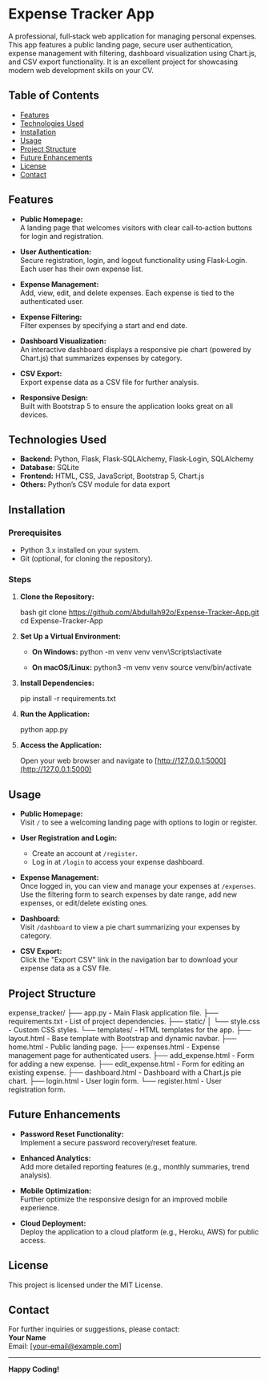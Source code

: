 # Expense Tracker App

A professional, full‑stack web application for managing personal expenses. This app features a public landing page, secure user authentication, expense management with filtering, dashboard visualization using Chart.js, and CSV export functionality. It is an excellent project for showcasing modern web development skills on your CV.

## Table of Contents

- [Features](#features)
- [Technologies Used](#technologies-used)
- [Installation](#installation)
- [Usage](#usage)
- [Project Structure](#project-structure)
- [Future Enhancements](#future-enhancements)
- [License](#license)
- [Contact](#contact)

## Features

- **Public Homepage:**  
  A landing page that welcomes visitors with clear call‑to‑action buttons for login and registration.

- **User Authentication:**  
  Secure registration, login, and logout functionality using Flask‑Login. Each user has their own expense list.

- **Expense Management:**  
  Add, view, edit, and delete expenses. Each expense is tied to the authenticated user.

- **Expense Filtering:**  
  Filter expenses by specifying a start and end date.

- **Dashboard Visualization:**  
  An interactive dashboard displays a responsive pie chart (powered by Chart.js) that summarizes expenses by category.

- **CSV Export:**  
  Export expense data as a CSV file for further analysis.

- **Responsive Design:**  
  Built with Bootstrap 5 to ensure the application looks great on all devices.

## Technologies Used

- **Backend:** Python, Flask, Flask‑SQLAlchemy, Flask‑Login, SQLAlchemy  
- **Database:** SQLite  
- **Frontend:** HTML, CSS, JavaScript, Bootstrap 5, Chart.js  
- **Others:** Python’s CSV module for data export

## Installation

### Prerequisites

- Python 3.x installed on your system.
- Git (optional, for cloning the repository).

### Steps

1. **Clone the Repository:**

    bash
   git clone https://github.com/Abdullah92o/Expense-Tracker-App.git
   cd Expense-Tracker-App
   

2. **Set Up a Virtual Environment:**

   - **On Windows:**
     python -m venv venv
     venv\Scripts\activate
     
   - **On macOS/Linux:**
     python3 -m venv venv
     source venv/bin/activate
  

3. **Install Dependencies:**

   pip install -r requirements.txt
  

4. **Run the Application:**

   python app.py
   

5. **Access the Application:**

   Open your web browser and navigate to [http://127.0.0.1:5000](http://127.0.0.1:5000)

## Usage

- **Public Homepage:**  
  Visit `/` to see a welcoming landing page with options to login or register.

- **User Registration and Login:**  
  - Create an account at `/register`.
  - Log in at `/login` to access your expense dashboard.

- **Expense Management:**  
  Once logged in, you can view and manage your expenses at `/expenses`.  
  Use the filtering form to search expenses by date range, add new expenses, or edit/delete existing ones.

- **Dashboard:**  
  Visit `/dashboard` to view a pie chart summarizing your expenses by category.

- **CSV Export:**  
  Click the "Export CSV" link in the navigation bar to download your expense data as a CSV file.

## Project Structure

expense_tracker/
├── app.py                  - Main Flask application file.
├── requirements.txt        - List of project dependencies.
├── static/
│   └── style.css           - Custom CSS styles.
└── templates/              - HTML templates for the app.
    ├── layout.html         - Base template with Bootstrap and dynamic navbar.
    ├── home.html           - Public landing page.
    ├── expenses.html       - Expense management page for authenticated users.
    ├── add_expense.html    - Form for adding a new expense.
    ├── edit_expense.html   - Form for editing an existing expense.
    ├── dashboard.html      - Dashboard with a Chart.js pie chart.
    ├── login.html          - User login form.
    └── register.html       - User registration form.


## Future Enhancements

- **Password Reset Functionality:**  
  Implement a secure password recovery/reset feature.

- **Enhanced Analytics:**  
  Add more detailed reporting features (e.g., monthly summaries, trend analysis).

- **Mobile Optimization:**  
  Further optimize the responsive design for an improved mobile experience.

- **Cloud Deployment:**  
  Deploy the application to a cloud platform (e.g., Heroku, AWS) for public access.

## License

This project is licensed under the MIT License.

## Contact

For further inquiries or suggestions, please contact:  
**Your Name**  
Email: [your-email@example.com]

---

**Happy Coding!**
```
